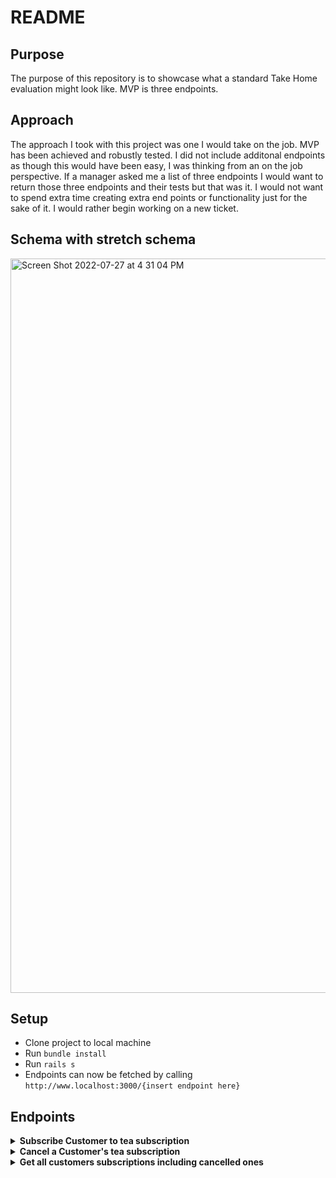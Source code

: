 # README

## Purpose

The purpose of this repository is to showcase what a standard Take Home evaluation might look like. MVP is three endpoints. 


## Approach

The approach I took with this project was one I would take on the job. MVP has been achieved and robustly tested. I did not include additonal endpoints as though this would have been easy, I was thinking from an on the job perspective. If a manager asked me a list of three endpoints I would want to return those three endpoints and their tests but that was it. I would not want to spend extra time creating extra end points or functionality just for the sake of it. I would rather begin working on a new ticket. 

## Schema with stretch schema

<img width="1175" alt="Screen Shot 2022-07-27 at 4 31 04 PM" src="https://user-images.githubusercontent.com/97201304/181383808-478a2a05-4035-4816-beb3-9f39253f4f22.png">


## Setup 

- Clone project to local machine
- Run ``` bundle install ```
- Run ``` rails s ``` 
- Endpoints can now be fetched by calling ``` http://www.localhost:3000/{insert endpoint here} ```

## Endpoints 

<details> 
  <summary><b> Subscribe Customer to tea subscription </b> </summary>
Request: 

```
POST api/v1/customers/:cust_id/subscriptions

body: {
  tea_name: "Earl Grey",
  price: 10
  frequency: "weekly"
}
```

Response: 
```
status: 201
{
  "data": {
    "id": "1",
    "type": "Subscription",
    "attributes": {
      "tea_name": "Earl Grey",
      "price": 10,
      "status: "active",
      "frequency": "weekly"
    }
  }
}
```

</details>

<details> 
  <summary><b> Cancel a Customer's tea subscription </b> </summary>
Request: 

```
PATCH api/v1/customers/:cust_id/subscriptions/:id?status=cancelled
```

Response: 
```
status: 200
{
  "data": {
    "id": "1",
    "type": "Subscription",
    "attributes": {
      "tea_name": "Earl Grey",
      "price": 10,
      "status": "cancelled",
      "frequency": "weekly"
    }
  }
}
```

</details>


<details> 
  <summary><b> Get all customers subscriptions including cancelled ones </b> </summary>
Request: 

```
GET api/v1/customers/:cust_id/subscriptions
```

Response: 
```
status: 200
{
  "data": {
    "id": "1",
    "type": "Subscription",
    "attributes": [
      {
        "tea_name": "Earl Grey",
        "price": 10,
        "status": "cancelled",
        "frequency": "weekly"
      },
      {
        "tea_name": "Green tea",
        "price": 30,
        "status": "cancelled",
        "frequency": "monthly"
      },
      {
        "tea_name": "Himilayan Monk Juju",
        "price": 1012,
        "status": "cancelled",
        "frequency": "annual"
      },
    ]
  }
}
```

</details>
